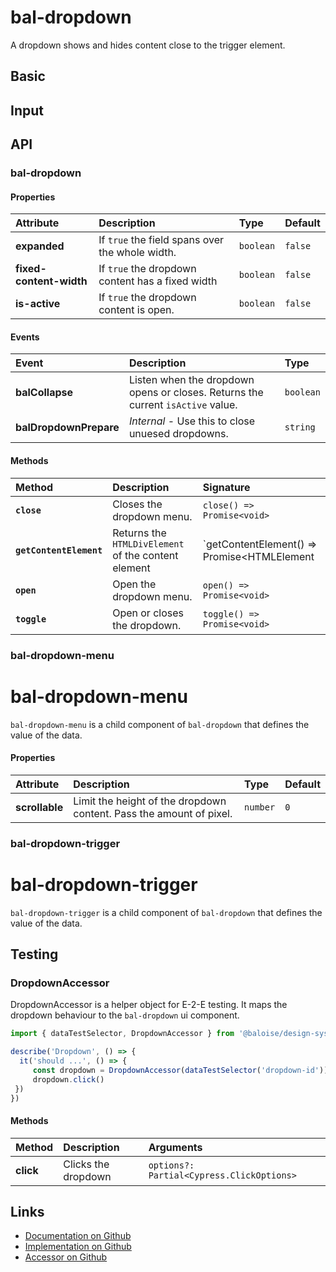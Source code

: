 # bal-dropdown

<!-- START: human documentation top -->

A dropdown shows and hides content close to the trigger element.

<!-- END: human documentation top -->

## Basic

<ClientOnly>  <docs-demo-bal-dropdown-40></docs-demo-bal-dropdown-40></ClientOnly>


## Input

<ClientOnly>  <docs-demo-bal-dropdown-41></docs-demo-bal-dropdown-41></ClientOnly>



## API

### bal-dropdown

#### Properties

| Attribute               | Description                                      | Type      | Default |
| :---------------------- | :----------------------------------------------- | :-------- | :------ |
| **expanded**            | If `true` the field spans over the whole width.  | `boolean` | `false` |
| **fixed-content-width** | If `true` the dropdown content has a fixed width | `boolean` | `false` |
| **is-active**           | If `true` the dropdown content is open.          | `boolean` | `false` |

#### Events

| Event                  | Description                                                                     | Type      |
| :--------------------- | :------------------------------------------------------------------------------ | :-------- |
| **balCollapse**        | Listen when the dropdown opens or closes. Returns the current `isActive` value. | `boolean` |
| **balDropdownPrepare** | *Internal* - Use this to close unuesed dropdowns.                               | `string`  |

#### Methods

| Method                  | Description                                         | Signature                                            |
| :---------------------- | :-------------------------------------------------- | :--------------------------------------------------- |
| **`close`**             | Closes the dropdown menu.                           | `close() => Promise<void>`                           |
| **`getContentElement`** | Returns the `HTMLDivElement` of the content element | `getContentElement() => Promise<HTMLElement | null>` |
| **`open`**              | Open the dropdown menu.                             | `open() => Promise<void>`                            |
| **`toggle`**            | Open or closes the dropdown.                        | `toggle() => Promise<void>`                          |

### bal-dropdown-menu


# bal-dropdown-menu

`bal-dropdown-menu` is a child component of `bal-dropdown` that defines the value of the data.

#### Properties

| Attribute      | Description                                                         | Type     | Default |
| :------------- | :------------------------------------------------------------------ | :------- | :------ |
| **scrollable** | Limit the height of the dropdown content. Pass the amount of pixel. | `number` | `0`     |

### bal-dropdown-trigger


# bal-dropdown-trigger

`bal-dropdown-trigger` is a child component of `bal-dropdown` that defines the value of the data.


## Testing

### DropdownAccessor

DropdownAccessor is a helper object for E-2-E testing.
It maps the dropdown behaviour to the `bal-dropdown` ui component.

```typescript
import { dataTestSelector, DropdownAccessor } from '@baloise/design-system-components-testing'

describe('Dropdown', () => {
  it('should ...', () => {
     const dropdown = DropdownAccessor(dataTestSelector('dropdown-id')).get()
     dropdown.click()
 })
})
```

#### Methods

| Method    | Description         | Arguments                                 |
| :-------- | :------------------ | :---------------------------------------- |
| **click** | Clicks the dropdown | `options?: Partial<Cypress.ClickOptions>` |

<!-- START: human documentation bottom -->

<!-- END: human documentation bottom -->


## Links

* [Documentation on Github](https://github.com/baloise/ui-library/blob/master/docs/src/components/components/bal-dropdown.md)
* [Implementation on Github](https://github.com/baloise/ui-library/blob/master/packages/components/src/components/bal-dropdown)
* [Accessor on Github](https://github.com/baloise/ui-library/blob/master/packages/testing/src/accessors/dropdown.accessor.ts)

<ClientOnly>
  <docs-component-script tag="balDropdown"></docs-component-script>
</ClientOnly>
